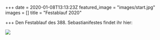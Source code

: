 +++
date = 2020-01-08T13:13:23Z
featured_image = "images/start.jpg"
images = []
title = "Festablauf 2020"

+++
Den Festablauf des 388. Sebastianifestes findet ihr hier:

![](/2020/01/08/Ablauf2020.png)